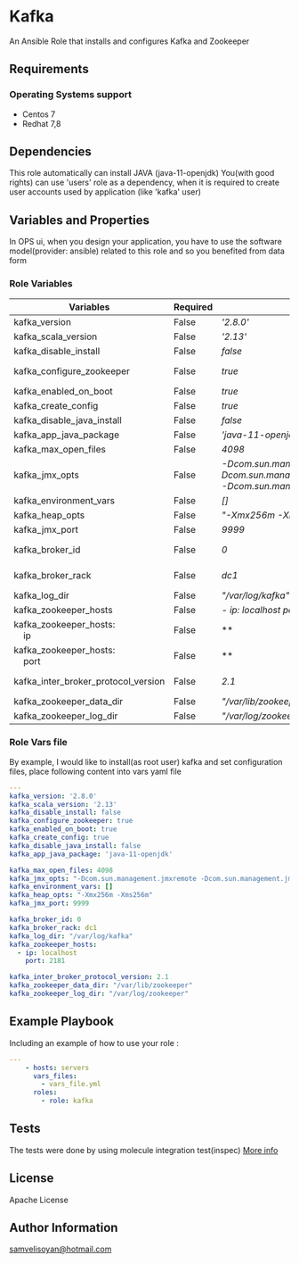 Kafka
=========

An Ansible Role that installs and configures Kafka and Zookeeper

Requirements
------------
### Operating Systems support

* Centos 7
* Redhat 7,8

Dependencies
------------

This role automatically can install JAVA (java-11-openjdk)
You(with good rights) can use 'users' role as a dependency, when it is required to create user accounts used by application (like 'kafka' user)

Variables and Properties
------------------------

In OPS ui, when you design your application, you have to use the software model(provider: ansible) related to this role
and so you benefited from data form

### Role Variables

| Variables | Required | Default value | Description |
|-----------|----------|---------------|-------------|
| kafka_version | False | *'2.8.0'* | Version of Kafka |
| kafka_scala_version | False | *'2.13'* | Version of Scala for Kafka |
| kafka_disable_install | False | *false* | Will skip packages installation, service manage and directories creation. |
| kafka_configure_zookeeper | False | *true* | Will install zookeeper with kafka, if disabled you need to have another zookeeper server and provide in kafka configuration |
| kafka_enabled_on_boot | False | *true* | Will start kafka on boot. |
| kafka_create_config | False | *true* | Will create custom config files. |
| kafka_disable_java_install | False | *false* | Will skip java packages installation |
| kafka_app_java_package | False | *'java-11-openjdk'* | Java package name which will be installed |
| kafka_max_open_files | False | *4098* | max number for open files, for systemd service |
| kafka_jmx_opts | False | *-Dcom.sun.management.jmxremote -Dcom.sun.management.jmxremote.authenticate=false -Dcom.sun.management.jmxremote.ssl=false* | pass the arguments for jmx |
| kafka_environment_vars | False | *[]* | List of environment vars for kafka |
| kafka_heap_opts | False | *"-Xmx256m -Xms256m"* | pass the arguments for jmx heap options |
| kafka_jmx_port | False | *9999* | port for jmx |
| kafka_broker_id | False | *0* | The broker id for this server.(https://kafka.apache.org/documentation/#brokerconfigs_broker.id) |
| kafka_broker_rack | False | *dc1* | Rack of the broker. This will be used in rack aware replication assignment for fault tolerance.(https://kafka.apache.org/documentation/#brokerconfigs_broker.rack) |
| kafka_log_dir | False | *"/var/log/kafka"* | Directory where logs will be stored |
| kafka_zookeeper_hosts | False | *- ip: localhost port: 2181* | list of zookeeper hosts which will be used by kafka |
| kafka_zookeeper_hosts:<br/>&nbsp;&nbsp;&nbsp;&nbsp;ip | False | ** | ip address of zookeeper host |
| kafka_zookeeper_hosts:<br/>&nbsp;&nbsp;&nbsp;&nbsp;port | False | ** | port number of zookeeper host |
| kafka_inter_broker_protocol_version | False | *2.1* | Specify which version of the inter-broker protocol will be used.(https://kafka.apache.org/documentation/#brokerconfigs_inter.broker.protocol.version) |
| kafka_zookeeper_data_dir | False | *"/var/lib/zookeeper"* | Directory where to stor zookeeper data |
| kafka_zookeeper_log_dir | False | *"/var/log/zookeeper"* | Directory where to stor zookeeper log |
### Role Vars file

By example, I would like to install(as root user) kafka and set configuration files, place following content into vars yaml file

```yaml
---
kafka_version: '2.8.0'
kafka_scala_version: '2.13'
kafka_disable_install: false
kafka_configure_zookeeper: true
kafka_enabled_on_boot: true
kafka_create_config: true
kafka_disable_java_install: false
kafka_app_java_package: 'java-11-openjdk'

kafka_max_open_files: 4098
kafka_jmx_opts: "-Dcom.sun.management.jmxremote -Dcom.sun.management.jmxremote.authenticate=false -Dcom.sun.management.jmxremote.ssl=false"
kafka_environment_vars: []
kafka_heap_opts: "-Xmx256m -Xms256m"
kafka_jmx_port: 9999

kafka_broker_id: 0
kafka_broker_rack: dc1
kafka_log_dir: "/var/log/kafka"
kafka_zookeeper_hosts:
  - ip: localhost
    port: 2181

kafka_inter_broker_protocol_version: 2.1
kafka_zookeeper_data_dir: "/var/lib/zookeeper"
kafka_zookeeper_log_dir: "/var/log/zookeeper"
```

Example Playbook
----------------

Including an example of how to use your role :
```yaml
---
    - hosts: servers
      vars_files:
        - vars_file.yml
      roles:
        - role: kafka
```

Tests
-----

The tests were done by using molecule integration test(inspec)
[More info](molecule-README.md#Requirements)

License
-------

Apache License

Author Information
------------------
samvelisoyan@hotmail.com
